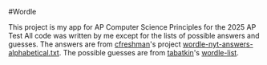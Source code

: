 #Wordle

This project is my app for AP Computer Science Principles for the 2025 AP Test
All code was written by me except for the lists of possible answers and guesses. The answers are from [cfreshman](https://github.com/cfreshman)'s project [wordle-nyt-answers-alphabetical.txt](https://gist.github.com/cfreshman/a7b776506c73284511034e63af1017ee). The possible guesses are from [tabatkin](https://github.com/tabatkins)'s [wordle-list](https://github.com/tabatkins/wordle-list).